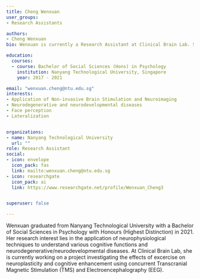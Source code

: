 ```yaml
---
title: Cheng Wenxuan
user_groups:
- Research Assistants

authors:
- Cheng Wenxuan
bio: Wenxuan is currently a Research Assistant at Clinical Brain Lab. She is working on neuroplasticity using neurophysiological techniques.

education:
  courses:
  - course: Bachelor of Social Sciences (Hons) in Psychology
    institution: Nanyang Technological University, Singapore
    year: 2017 - 2021

email: "wenxuan.cheng@ntu.edu.sg"
interests:
- Application of Non-invasive Brain Stimulation and Neuroimaging
- Neurodegenerative and neurodevelopmental diseases
- Face perception
- Lateralization


organizations:
- name: Nanyang Technological University
  url: ""
role: Research Assistant
social:
- icon: envelope
  icon_pack: fas
  link: mailto:wenxuan.cheng@ntu.edu.sg
- icon: researchgate
  icon_pack: ai
  link: https://www.researchgate.net/profile/Wenxuan_Cheng3


superuser: false

---
```


Wenxuan graduated from Nanyang Technological University with a Bachelor of Social Sciences in Psychology with Honours (Highest Distinction) in 2021. Her research interest lies in the application of neurophysiological techniques to understand various cognitive functions and neurodegenerative/neurodevelopmental diseases. At Clinical Brain Lab, she is currently working on a project investigating the effects of excercise on neuroplasticity and cognitive enhancement using concurrent Transcranial Magnetic Stimulation (TMS) and Electroencephalography (EEG).   

